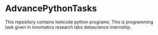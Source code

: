 # AdvancePythonTasks
This repository contains leetcode python programs. This is programming task given in innomatics research labs datascience internship.
